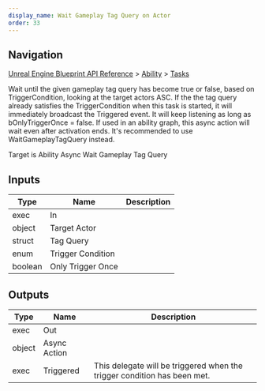 ```yaml
---
display_name: Wait Gameplay Tag Query on Actor
order: 33
---
```

## Navigation

[Unreal Engine Blueprint API Reference](https://dev.epicgames.com/documentation/en-us/unreal-engine/BlueprintAPI) > [Ability](https://dev.epicgames.com/documentation/en-us/unreal-engine/BlueprintAPI/Ability) > [Tasks](https://dev.epicgames.com/documentation/en-us/unreal-engine/BlueprintAPI/Ability/Tasks)

Wait until the given gameplay tag query has become true or false, based on TriggerCondition, looking at the target actors ASC.
If the the tag query already satisfies the TriggerCondition when this task is started, it will immediately broadcast the Triggered
event. It will keep listening as long as bOnlyTriggerOnce = false.
If used in an ability graph, this async action will wait even after activation ends. It's recommended to use WaitGameplayTagQuery instead.

Target is Ability Async Wait Gameplay Tag Query

## Inputs

| Type | Name | Description |
| --- | --- | --- |
| exec | In |  |
| object | Target Actor |  |
| struct | Tag Query |  |
| enum | Trigger Condition |  |
| boolean | Only Trigger Once |  |

## Outputs

| Type | Name | Description |
| --- | --- | --- |
| exec | Out |  |
| object | Async Action |  |
| exec | Triggered | This delegate will be triggered when the trigger condition has been met. |
